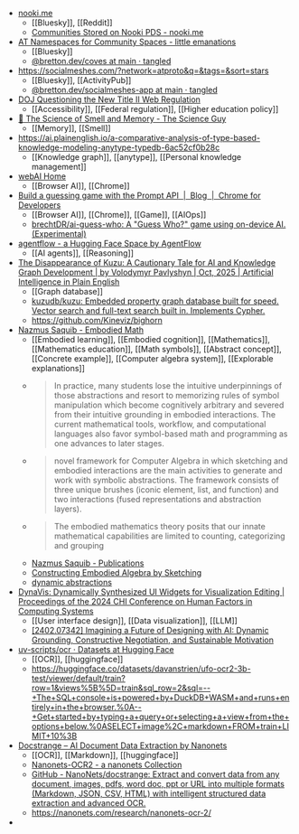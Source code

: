 - [nooki.me](https://nooki.me/)
	- [[Bluesky]], [[Reddit]]
	- [Communities Stored on Nooki PDS - nooki.me](https://nooki.me/post/communities-stored-on-nooki-pds)
- [AT Namespaces for Community Spaces - little emanations](https://bnewbold.leaflet.pub/3m2x7bilyrc23)
	- [[Bluesky]]
	- [@bretton.dev/coves at main · tangled](https://tangled.org/@bretton.dev/coves)
- https://socialmeshes.com/?network=atproto&q=&tags=&sort=stars
	- [[Bluesky]], [[ActivityPub]]
	- [@bretton.dev/socialmeshes-app at main · tangled](https://tangled.org/@bretton.dev/socialmeshes-app)
- [DOJ Questioning the New Title II Web Regulation](https://convergeaccessibility.com/2025/09/23/doj_questioning_the_new_title_ii_web_regulation/)
	- [[Accessibility]], [[Federal regulation]], [[Higher education policy]]
- [👃 The Science of Smell and Memory - The Science Guy](https://thescienceguy.substack.com/p/the-science-of-smell-and-memory)
	- [[Memory]], [[Smell]]
- https://ai.plainenglish.io/a-comparative-analysis-of-type-based-knowledge-modeling-anytype-typedb-6ac52cf0b28c
	- [[Knowledge graph]], [[anytype]], [[Personal knowledge management]]
- [webAI Home](https://rsvp.withgoogle.com/events/web-ai-summit-2025)
	- [[Browser AI]], [[Chrome]]
- [Build a guessing game with the Prompt API  |  Blog  |  Chrome for Developers](https://developer.chrome.com/blog/ai-guessing-game)
	- [[Browser AI]], [[Chrome]], [[Game]], [[AIOps]]
	- [brechtDR/ai-guess-who: A "Guess Who?" game using on-device AI. (Experimental)](https://github.com/brechtDR/ai-guess-who)
- [agentflow - a Hugging Face Space by AgentFlow](https://huggingface.co/spaces/AgentFlow/agentflow)
	- [[AI agents]], [[Reasoning]]
- [The Disappearance of Kuzu: A Cautionary Tale for AI and Knowledge Graph Development | by Volodymyr Pavlyshyn | Oct, 2025 | Artificial Intelligence in Plain English](https://ai.plainenglish.io/the-disappearance-of-kuzu-a-cautionary-tale-for-ai-and-knowledge-graph-development-5daffcaebcd8)
	- [[Graph database]]
	- [kuzudb/kuzu: Embedded property graph database built for speed. Vector search and full-text search built in. Implements Cypher.](https://github.com/kuzudb/kuzu)
	- https://github.com/Kineviz/bighorn
- [Nazmus Saquib - Embodied Math](https://www.nsaquib.org/blog/embodied-math)
	- [[Embodied learning]], [[Embodied cognition]], [[Mathematics]], [[Mathematics education]], [[Math symbols]], [[Abstract concept]], [[Concrete example]], [[Computer algebra system]], [[Explorable explanations]]
	- >In practice, many students lose the intuitive underpinnings of those abstractions and resort to memorizing rules of symbol manipulation which become cognitively arbitrary and severed from their intuitive grounding in embodied interactions. The current mathematical tools, workflow, and computational languages also favor symbol-based math and programming as one advances to later stages.
	- >novel framework for Computer Algebra in which sketching and embodied interactions are the main activities to generate and work with symbolic abstractions. The framework consists of three unique brushes (iconic element, list, and function) and two interactions (fused representations and abstraction layers).
	- > The embodied mathematics theory posits that our innate mathematical capabilities are limited to counting, categorizing and grouping
	- [Nazmus Saquib - Publications](https://www.nsaquib.org/publications)
	- [Constructing Embodied Algebra by Sketching](https://dl.acm.org/doi/fullHtml/10.1145/3411764.3445460)
	- [dynamic abstractions](https://dynamicabstractions.github.io/)
- [DynaVis: Dynamically Synthesized UI Widgets for Visualization Editing | Proceedings of the 2024 CHI Conference on Human Factors in Computing Systems](https://dl.acm.org/doi/abs/10.1145/3613904.3642639)
	- [[User interface design]], [[Data visualization]], [[LLM]]
	- [[2402.07342] Imagining a Future of Designing with AI: Dynamic Grounding, Constructive Negotiation, and Sustainable Motivation](https://arxiv.org/abs/2402.07342)
- [uv-scripts/ocr · Datasets at Hugging Face](https://huggingface.co/datasets/uv-scripts/ocr)
	- [[OCR]], [[huggingface]]
	- https://huggingface.co/datasets/davanstrien/ufo-ocr2-3b-test/viewer/default/train?row=1&views%5B%5D=train&sql_row=2&sql=--+The+SQL+console+is+powered+by+DuckDB+WASM+and+runs+entirely+in+the+browser.%0A--+Get+started+by+typing+a+query+or+selecting+a+view+from+the+options+below.%0ASELECT+image%2C+markdown+FROM+train+LIMIT+10%3B
- [Docstrange – AI Document Data Extraction by Nanonets](https://docstrange.nanonets.com/)
	- [[OCR]], [[Markdown]], [[huggingface]]
	- [Nanonets-OCR2 - a nanonets Collection](https://huggingface.co/collections/nanonets/nanonets-ocr2-68ed207f17ee6c31d226319e)
	- [GitHub - NanoNets/docstrange: Extract and convert data from any document, images, pdfs, word doc, ppt or URL into multiple formats (Markdown, JSON, CSV, HTML) with intelligent structured data extraction and advanced OCR.](https://github.com/NanoNets/docstrange)
	- https://nanonets.com/research/nanonets-ocr-2/
-